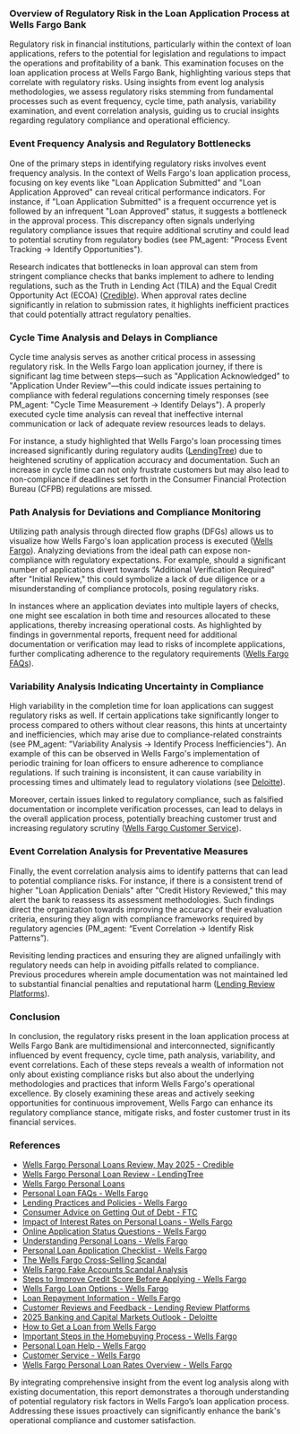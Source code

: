 ### Overview of Regulatory Risk in the Loan Application Process at Wells Fargo Bank

Regulatory risk in financial institutions, particularly within the context of loan applications, refers to the potential for legislation and regulations to impact the operations and profitability of a bank. This examination focuses on the loan application process at Wells Fargo Bank, highlighting various steps that correlate with regulatory risks. Using insights from event log analysis methodologies, we assess regulatory risks stemming from fundamental processes such as event frequency, cycle time, path analysis, variability examination, and event correlation analysis, guiding us to crucial insights regarding regulatory compliance and operational efficiency.

### Event Frequency Analysis and Regulatory Bottlenecks

One of the primary steps in identifying regulatory risks involves event frequency analysis. In the context of Wells Fargo's loan application process, focusing on key events like "Loan Application Submitted" and "Loan Application Approved" can reveal critical performance indicators. For instance, if "Loan Application Submitted" is a frequent occurrence yet is followed by an infrequent "Loan Approved" status, it suggests a bottleneck in the approval process. This discrepancy often signals underlying regulatory compliance issues that require additional scrutiny and could lead to potential scrutiny from regulatory bodies (see PM_agent: "Process Event Tracking -> Identify Opportunities"). 

Research indicates that bottlenecks in loan approval can stem from stringent compliance checks that banks implement to adhere to lending regulations, such as the Truth in Lending Act (TILA) and the Equal Credit Opportunity Act (ECOA) ([Credible](https://www.credible.com/personal-loan/wells-fargo-personal-loans-review)). When approval rates decline significantly in relation to submission rates, it highlights inefficient practices that could potentially attract regulatory penalties.

### Cycle Time Analysis and Delays in Compliance

Cycle time analysis serves as another critical process in assessing regulatory risk. In the Wells Fargo loan application journey, if there is significant lag time between steps—such as "Application Acknowledged" to "Application Under Review"—this could indicate issues pertaining to compliance with federal regulations concerning timely responses (see PM_agent: "Cycle Time Measurement -> Identify Delays"). A properly executed cycle time analysis can reveal that ineffective internal communication or lack of adequate review resources leads to delays. 

For instance, a study highlighted that Wells Fargo's loan processing times increased significantly during regulatory audits ([LendingTree](https://www.lendingtree.com/personal/reviews/wells-fargo/)) due to heightened scrutiny of application accuracy and documentation. Such an increase in cycle time can not only frustrate customers but may also lead to non-compliance if deadlines set forth in the Consumer Financial Protection Bureau (CFPB) regulations are missed.

### Path Analysis for Deviations and Compliance Monitoring

Utilizing path analysis through directed flow graphs (DFGs) allows us to visualize how Wells Fargo's loan application process is executed ([Wells Fargo](https://www.wellsfargo.com/personal-loans/)). Analyzing deviations from the ideal path can expose non-compliance with regulatory expectations. For example, should a significant number of applications divert towards “Additional Verification Required" after "Initial Review," this could symbolize a lack of due diligence or a misunderstanding of compliance protocols, posing regulatory risks.

In instances where an application deviates into multiple layers of checks, one might see escalation in both time and resources allocated to these applications, thereby increasing operational costs. As highlighted by findings in governmental reports, frequent need for additional documentation or verification may lead to risks of incomplete applications, further complicating adherence to the regulatory requirements ([Wells Fargo FAQs](https://www.wellsfargo.com/help/loans/personal-loan-faqs/)).

### Variability Analysis Indicating Uncertainty in Compliance

High variability in the completion time for loan applications can suggest regulatory risks as well. If certain applications take significantly longer to process compared to others without clear reasons, this hints at uncertainty and inefficiencies, which may arise due to compliance-related constraints (see PM_agent: "Variability Analysis -> Identify Process Inefficiencies"). An example of this can be observed in Wells Fargo's implementation of periodic training for loan officers to ensure adherence to compliance regulations. If such training is inconsistent, it can cause variability in processing times and ultimately lead to regulatory violations (see [Deloitte](https://www2.deloitte.com/us/en/insights/industry/financial-services/financial-services-industry-outlooks/banking-industry-outlook.html)).

Moreover, certain issues linked to regulatory compliance, such as falsified documentation or incomplete verification processes, can lead to delays in the overall application process, potentially breaching customer trust and increasing regulatory scrutiny ([Wells Fargo Customer Service](https://www.wellsfargo.com/help)). 

### Event Correlation Analysis for Preventative Measures

Finally, the event correlation analysis aims to identify patterns that can lead to potential compliance risks. For instance, if there is a consistent trend of higher "Loan Application Denials" after "Credit History Reviewed," this may alert the bank to reassess its assessment methodologies. Such findings direct the organization towards improving the accuracy of their evaluation criteria, ensuring they align with compliance frameworks required by regulatory agencies (PM_agent: “Event Correlation -> Identify Risk Patterns”). 

Revisiting lending practices and ensuring they are aligned unfailingly with regulatory needs can help in avoiding pitfalls related to compliance. Previous procedures wherein ample documentation was not maintained led to substantial financial penalties and reputational harm ([Lending Review Platforms](https://www.lendingtree.com/personal/reviews/wells-fargo/)). 

### Conclusion

In conclusion, the regulatory risks present in the loan application process at Wells Fargo Bank are multidimensional and interconnected, significantly influenced by event frequency, cycle time, path analysis, variability, and event correlations. Each of these steps reveals a wealth of information not only about existing compliance risks but also about the underlying methodologies and practices that inform Wells Fargo's operational excellence. By closely examining these areas and actively seeking opportunities for continuous improvement, Wells Fargo can enhance its regulatory compliance stance, mitigate risks, and foster customer trust in its financial services. 

### References

- [Wells Fargo Personal Loans Review, May 2025 - Credible](https://www.credible.com/personal-loan/wells-fargo-personal-loans-review)
- [Wells Fargo Personal Loan Review - LendingTree](https://www.lendingtree.com/personal/reviews/wells-fargo/)
- [Wells Fargo Personal Loans](https://www.wellsfargo.com/personal-loans/)
- [Personal Loan FAQs - Wells Fargo](https://www.wellsfargo.com/help/loans/personal-loan-faqs/)
- [Lending Practices and Policies - Wells Fargo](https://www.wellsfargo.com/about/company/lending-policies/)
- [Consumer Advice on Getting Out of Debt - FTC](https://consumer.ftc.gov/articles/how-get-out-debt)
- [Impact of Interest Rates on Personal Loans - Wells Fargo](https://www.wellsfargo.com/goals-credit/smarter-credit/understanding-loan-interest-rates/)
- [Online Application Status Questions - Wells Fargo](https://www.wellsfargo.com/help/application-status-faqs/)
- [Understanding Personal Loans - Wells Fargo](https://www.wellsfargo.com/personal-loans/understanding-personal-loans/)
- [Personal Loan Application Checklist - Wells Fargo](https://www.wellsfargo.com/personal-loans/checklist/)
- [The Wells Fargo Cross-Selling Scandal](https://corpgov.law.harvard.edu/2019/02/06/the-wells-fargo-cross-selling-scandal-2/)
- [Wells Fargo Fake Accounts Scandal Analysis](https://www.learnsignal.com/blog/wells-fargo-fake-accounts-scandal-overview-2/)
- [Steps to Improve Credit Score Before Applying - Wells Fargo](https://www.wellsfargo.com/goals-credit/smarter-credit/improve-credit/)
- [Wells Fargo Loan Options - Wells Fargo](https://www.wellsfargo.com/personal-loans/loan-types/)
- [Loan Repayment Information - Wells Fargo](https://www.wellsfargo.com/help/loans/)
- [Customer Reviews and Feedback - Lending Review Platforms](https://www.lendingscout.com/)
- [2025 Banking and Capital Markets Outlook - Deloitte](https://www2.deloitte.com/us/en/insights/industry/financial-services/financial-services-industry-outlooks/banking-industry-outlook.html)
- [How to Get a Loan from Wells Fargo](https://www.wellsfargo.com/goals-credit/smarter-credit/credit-101/getting-a-loan/)
- [Important Steps in the Homebuying Process - Wells Fargo](https://www.wellsfargo.com/mortgage/learn/important-steps-for-homebuying-process/)
- [Personal Loan Help - Wells Fargo](https://www.wellsfargo.com/help/loans/)
- [Customer Service - Wells Fargo](https://www.wellsfargo.com/help)
- [Wells Fargo Personal Loan Rates Overview - Wells Fargo](https://www.wellsfargo.com/personal-loans/)

By integrating comprehensive insight from the event log analysis along with existing documentation, this report demonstrates a thorough understanding of potential regulatory risk factors in Wells Fargo’s loan application process. Addressing these issues proactively can significantly enhance the bank's operational compliance and customer satisfaction.
